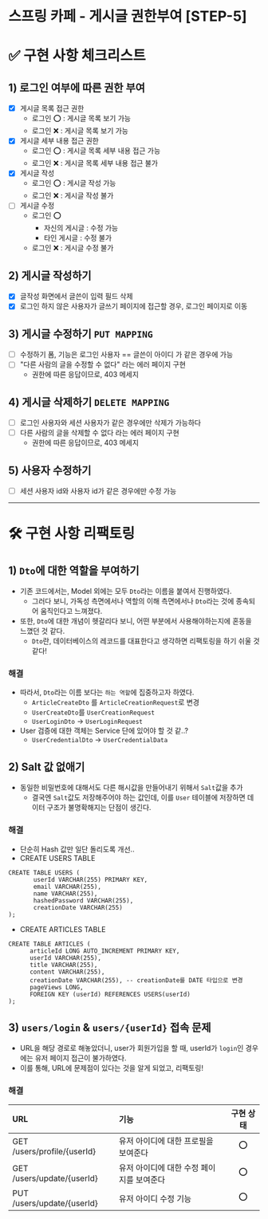 스프링 카페 - 게시글 권한부여 [STEP-5]
===

# ✅ 구현 사항 체크리스트

## 1) 로그인 여부에 따른 권한 부여

- [x] 게시글 목록 접근 권한
    - 로그인 ⭕️ : 게시글 목록 보기 가능
    - 로그인 ❌ : 게시글 목록 보기 가능
- [x] 게시글 세부 내용 접근 권한
    - 로그인 ⭕️ : 게시글 목록 세부 내용 접근 가능
    - 로그인 ❌ : 게시글 목록 세부 내용 접근 불가
- [x] 게시글 작성
    - 로그인 ⭕️ : 게시글 작성 가능
    - 로그인 ❌ : 게시글 작성 불가
- [ ] 게시글 수정
    - 로그인 ⭕️
        - 자신의 게시글 : 수정 가능
        - 타인 게시글 : 수정 불가
    - 로그인 ❌ : 게시글 수정 불가

## 2) 게시글 작성하기

- [x] 글작성 화면에서 글쓴이 입력 필드 삭제
- [x] 로그인 하지 않은 사용자가 글쓰기 페이지에 접근할 경우, 로그인 페이지로 이동

## 3) 게시글 수정하기 ```PUT MAPPING```

- [ ] 수정하기 폼, 기능은 로그인 사용자 == 글쓴이 아이디 가 같은 경우에 가능
- [ ] "다른 사람의 글을 수정할 수 없다" 라는 에러 페이지 구현
    - 권한에 따른 응답이므로, 403 메세지

## 4) 게시글 삭제하기 ```DELETE MAPPING```

- [ ] 로그인 사용자와 세션 사용자가 같은 경우에만 삭제가 가능하다
- [ ] 다른 사람의 글을 삭제할 수 없다 라는 에러 페이지 구현
    - 권한에 따른 응답이므로, 403 메세지

## 5) 사용자 수정하기 
- [ ] 세션 사용자 id와 사용자 id가 같은 경우에만 수정 가능

---

# 🛠️ 구현 사항 리팩토링

## 1) ```Dto```에 대한 역할을 부여하기

- 기존 코드에서는, Model 외에는 모두 ```Dto```라는 이름을 붙여서 진행하였다.
    - 그러다 보니, 가독성 측면에서나 역할의 이해 측면에서나 ```Dto```라는 것에 종속되어 움직인다고 느껴졌다.
- 또한, ```Dto```에 대한 개념이 헷갈리다 보니, 어떤 부분에서 사용해야하는지에 혼동을 느꼈던 것 같다.
    - ```Dto```란, 데이터베이스의 레코드를 대표한다고 생각하면 리팩토링을 하기 쉬울 것 같다!

### 해결

- 따라서, ```Dto```라는 이름 보다는 ```하는 역할```에 집중하고자 하였다.
    - ```ArticleCreateDto``` 를 ```ArticleCreationRequest```로 변경
    - ```UserCreateDto```를 ```UserCreationRequest```
    - ```UserLoginDto``` -> ```UserLoginRequest```
- User 검증에 대한 객체는 Service 단에 있어야 할 것 같..?
    - ```UserCredentialDto``` -> ```UserCredentialData```

## 2) Salt 값 없애기

- 동일한 비밀번호에 대해서도 다른 해시값을 만들어내기 위해서 ```Salt```값을 추가
    - 결국엔 ```Salt```값도 저장해주어야 하는 값인데, 이를 ```User``` 테이블에 저장하면 데이터 구조가 불명확해지는 단점이 생긴다.

### 해결

- 단순히 Hash 값만 일단 돌리도록 개선..
- CREATE USERS TABLE

```
CREATE TABLE USERS (
       userId VARCHAR(255) PRIMARY KEY,
       email VARCHAR(255),
       name VARCHAR(255),
       hashedPassword VARCHAR(255),
       creationDate VARCHAR(255)
);
```

- CREATE ARTICLES TABLE

```
CREATE TABLE ARTICLES (
      articleId LONG AUTO_INCREMENT PRIMARY KEY,
      userId VARCHAR(255),
      title VARCHAR(255),
      content VARCHAR(255),
      creationDate VARCHAR(255), -- creationDate를 DATE 타입으로 변경
      pageViews LONG,
      FOREIGN KEY (userId) REFERENCES USERS(userId)
);
```

## 3) ```users/login``` & ```users/{userId}``` 접속 문제

- URL을 해당 경로로 해놓았더니, user가 회원가입을 할 때, userId가 ```login```인 경우에는 유저 페이지 접근이 불가하였다.
- 이를 통해, URL에 문제점이 있다는 것을 알게 되었고, 리팩토링!

### 해결

| URL                         | 기능                      | 구현 상태 |
|:----------------------------|:------------------------|:-----:|
| GET /users/profile/{userId} | 유저 아이디에 대한 프로필을 보여준다    |  ⭕️   |
| GET /users/update/{userId}  | 유저 아이디에 대한 수정 페이지를 보여준다 |  ⭕️   |
| PUT /users/update/{userId}  | 유저 아이디 수정 기능            |  ⭕️   |